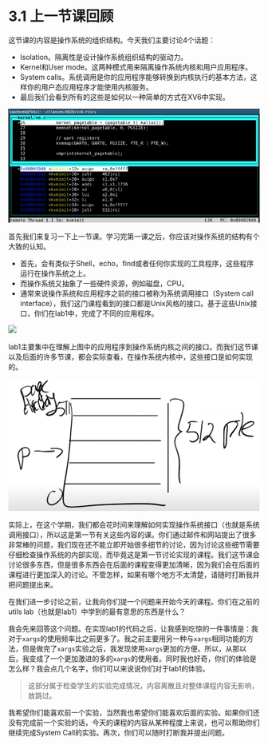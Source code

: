 # 3.1 上一节课回顾

这节课的内容是操作系统的组织结构。今天我们主要讨论4个话题：

* Isolation。隔离性是设计操作系统组织结构的驱动力。
* Kernel和User mode。这两种模式用来隔离操作系统内核和用户应用程序。
* System calls。系统调用是你的应用程序能够转换到内核执行的基本方法，这样你的用户态应用程序才能使用内核服务。
* 最后我们会看到所有的这些是如何以一种简单的方式在XV6中实现。

![](<../.gitbook/assets/image (193).png>)

首先我们来复习一下上一节课。学习完第一课之后，你应该对操作系统的结构有个大致的认知。

* 首先，会有类似于Shell，echo，find或者任何你实现的工具程序，这些程序运行在操作系统之上。
* 而操作系统又抽象了一些硬件资源，例如磁盘，CPU。
* 通常来说操作系统和应用程序之前的接口被称为系统调用接口（System call interface），我们这门课程看到的接口都是Unix风格的接口。基于这些Unix接口，你们在lab1中，完成了不同的应用程序。

![](<../.gitbook/assets/image (315).png>)

lab1主要集中在理解上图中的应用程序到操作系统内核之间的接口。而我们这节课以及后面的许多节课，都会实际查看，在操作系统内核中，这些接口是如何实现的。

![](<../.gitbook/assets/image (200).png>)

实际上，在这个学期，我们都会花时间来理解如何实现操作系统接口（也就是系统调用接口），所以这是第一节有关这些内容的课。你们通过邮件和网站提出了很多非常棒的问题，我们现在还不能立即开始很多细节的讨论，因为讨论这些细节需要仔细检查操作系统的内部实现，而毕竟这是第一节讨论实现的课程。我们这节课会讨论很多东西，但是很多东西会在后面的课程变得更加清晰，因为我们会在后面的课程进行更加深入的讨论。不管怎样，如果有哪个地方不太清楚，请随时打断我并把问题提出来。

在我们进一步讨论之前，让我向你们提一个问题来开始今天的课程。你们在之前的utils lab（也就是lab1）中学到的最有意思的东西是什么？

我会先来回答这个问题。在实现lab1的代码之后，让我感到吃惊的一件事情是：我对于`xargs`的使用频率比之前更多了。我之前主要用另一种与`xargs`相同功能的方法，但是做完了`xargs`实验之后，我发现使用`xargs`更加的方便。所以，从那以后，我变成了一个更加激进的多的`xargs`的使用者。同时我也好奇，你们的体验是怎么样？我会点几个名字，你们可以来说说你们对于lab1的体验。

> 这部分属于检查学生的实验完成情况，内容离散且对整体课程内容无影响，故跳过。

我希望你们能喜欢前一个实验，当然我也希望你们能喜欢后面的实验。如果你们还没有完成前一个实验的话，今天的课程的内容从某种程度上来说，也可以帮助你们继续完成System Call的实验。再次，你们可以随时打断我并提出问题。


